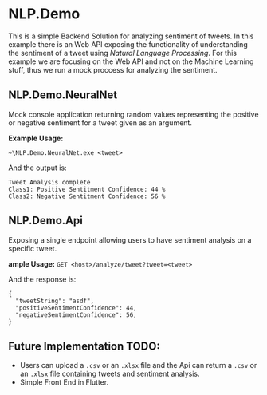 # NLP.Demo
This is a simple Backend Solution for analyzing sentiment of tweets.
In this example there is an Web API exposing the functionality of understanding the sentiment of a tweet using *Natural Language Processing*.
For this example we are focusing on the Web API and not on the Machine Learning stuff, thus we run a mock proccess for analyzing the sentiment.

## NLP.Demo.NeuralNet
Mock console application returning random values representing the positive or negative sentiment for a tweet given as an argument.

**Example Usage:**
```
~\NLP.Demo.NeuralNet.exe <tweet>
```

And the output is:
```
Tweet Analysis complete
Class1: Positive Sentitment Confidence: 44 %
Class2: Negative Sentitment Confidence: 56 %
```

## NLP.Demo.Api
Exposing a single endpoint allowing users to have sentiment analysis on a specific tweet.

**ample Usage:**
```GET <host>/analyze/tweet?tweet=<tweet>```

And the response is:
```
{
  "tweetString": "asdf",
  "positiveSentimentConfidence": 44,
  "negativeSemtimentConfidence": 56,
}
```

## Future Implementation TODO:
- Users can upload a ```.csv``` or an ```.xlsx``` file and the Api can return a ```.csv``` or an ```.xlsx``` file containing tweets and sentiment analysis.
- Simple Front End in Flutter. 
